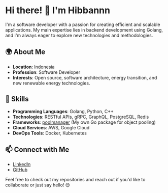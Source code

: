 # Hi there! 👋 I'm Hibbannn

I'm a software developer with a passion for creating efficient and scalable applications. My main expertise lies in backend development using Golang, and I'm always eager to explore new technologies and methodologies.

## 🌍 About Me

- **Location**: Indonesia
- **Profession**: Software Developer
- **Interests**: Open source, software architecture, energy transition, and new renewable energy technologies.

## 🚀 Skills

- **Programming Languages**: Golang, Python, C++
- **Technologies**: RESTful APIs, gRPC, GraphQL, PostgreSQL, Redis
- **Frameworks**: [poolmanager](https://github.com/hibbannn/pool-manager) (My own Go package for object pooling)
- **Cloud Services**: AWS, Google Cloud
- **DevOps Tools**: Docker, Kubernetes

## 📫 Connect with Me

- [LinkedIn](https://www.linkedin.com/in/hibbann/)
- [GitHub](https://github.com/hibbannn)

Feel free to check out my repositories and reach out if you'd like to collaborate or just say hello! 😊
